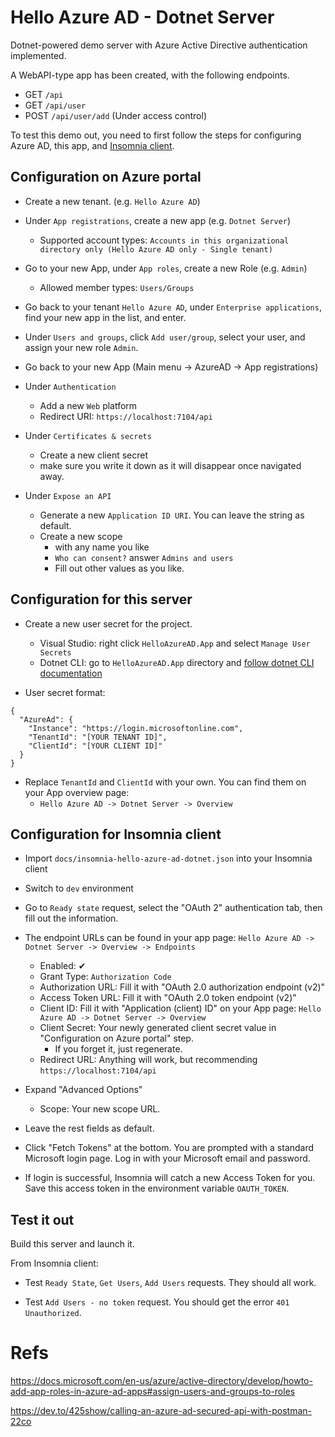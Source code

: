 # Hello Azure AD - Dotnet Server

Dotnet-powered demo server with Azure Active Directive authentication implemented.

A WebAPI-type app has been created, with the following endpoints.

- GET `/api`
- GET `/api/user`
- POST `/api/user/add` (Under access control)

To test this demo out, you need to first follow the steps for configuring Azure AD, this app, and [Insomnia client][insomniaClient].

## Configuration on Azure portal

- Create a new tenant. (e.g. `Hello Azure AD`)

- Under `App registrations`, create a new app (e.g. `Dotnet Server`)
  - Supported account types: `Accounts in this organizational directory only (Hello Azure AD only - Single tenant)`

- Go to your new App, under `App roles`, create a new Role (e.g. `Admin`)
  - Allowed member types: `Users/Groups`

- Go back to your tenant `Hello Azure AD`, under `Enterprise applications`, find your new app in the list, and enter.

- Under `Users and groups`, click `Add user/group`, select your user, and assign your new role `Admin`.

- Go back to your new App (Main menu -> AzureAD -> App registrations)

- Under `Authentication`
  - Add a new `Web` platform
  - Redirect URI: `https://localhost:7104/api`

- Under `Certificates & secrets`
  - Create a new client secret
  - make sure you write it down as it will disappear once navigated away.

- Under `Expose an API`
  - Generate a new `Application ID URI`. You can leave the string as default.
  - Create a new scope
    - with any name you like
    - `Who can consent?` answer `Admins and users`
    - Fill out other values as you like.

## Configuration for this server

- Create a new user secret for the project.
  - Visual Studio: right click `HelloAzureAD.App` and select `Manage User Secrets`
  - Dotnet CLI: go to `HelloAzureAD.App` directory and [follow dotnet CLI documentation][dotnetUserSecrets]

- User secret format:
``` jsonc
{
  "AzureAd": {
    "Instance": "https://login.microsoftonline.com",
    "TenantId": "[YOUR TENANT ID]",
    "ClientId": "[YOUR CLIENT ID]"
  }
}
```

- Replace `TenantId` and `ClientId` with your own. You can find them on your App overview page:
  - `Hello Azure AD -> Dotnet Server -> Overview`

## Configuration for Insomnia client

- Import `docs/insomnia-hello-azure-ad-dotnet.json` into your Insomnia client

- Switch to `dev` environment

- Go to `Ready state` request, select the "OAuth 2" authentication tab, then fill out the information.

- The endpoint URLs can be found in your app page: `Hello Azure AD -> Dotnet Server -> Overview -> Endpoints`
  - Enabled: ✔
  - Grant Type: `Authorization Code`
  - Authorization URL: Fill it with "OAuth 2.0 authorization endpoint (v2)"
  - Access Token URL: Fill it with "OAuth 2.0 token endpoint (v2)"
  - Client ID: Fill it with "Application (client) ID" on your App page: `Hello Azure AD -> Dotnet Server -> Overview`
  - Client Secret: Your newly generated client secret value in "Configuration on Azure portal" step.
    - If you forget it, just regenerate.
  - Redirect URL: Anything will work, but recommending `https://localhost:7104/api`

- Expand "Advanced Options"
  - Scope: Your new scope URL.

- Leave the rest fields as default.

- Click "Fetch Tokens" at the bottom. You are prompted with a standard Microsoft login page. Log in with your Microsoft email and password.

- If login is successful, Insomnia will catch a new Access Token for you. Save this access token in the environment variable `OAUTH_TOKEN`.

## Test it out

Build this server and launch it.

From Insomnia client:

- Test `Ready State`, `Get Users`, `Add Users` requests. They should all work.

- Test `Add Users - no token` request. You should get the error `401 Unauthorized`.

# Refs

https://docs.microsoft.com/en-us/azure/active-directory/develop/howto-add-app-roles-in-azure-ad-apps#assign-users-and-groups-to-roles

https://dev.to/425show/calling-an-azure-ad-secured-api-with-postman-22co

<!-- Links -->
[insomniaClient]: https://insomnia.rest/
[dotnetUserSecrets]:[https://docs.microsoft.com/en-us/aspnet/core/security/app-secrets?view=aspnetcore-6.0&tabs=windows#enable-secret-storage]
